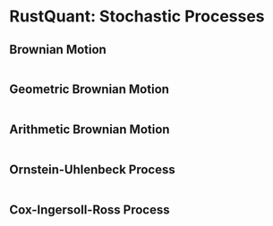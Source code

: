 # RustQuant: Stochastic Processes

## Brownian Motion

```rust

``` 

## Geometric Brownian Motion

```rust

```

## Arithmetic Brownian Motion

```rust

```

## Ornstein-Uhlenbeck Process

```rust

```

## Cox-Ingersoll-Ross Process

```rust

``` 
